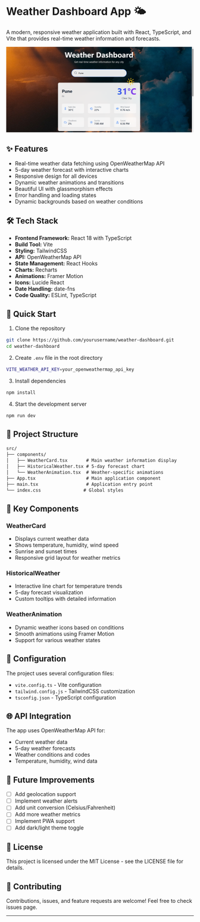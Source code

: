 <!-- filepath: /D:/Pavan_Khamitkar/Frontend/Weather_app/README.md -->
# Weather Dashboard App 🌤️

A modern, responsive weather application built with React, TypeScript, and Vite that provides real-time weather information and forecasts.

![Weather Dashboard Preview](screenshots/preview.png)

## ✨ Features

- Real-time weather data fetching using OpenWeatherMap API
- 5-day weather forecast with interactive charts
- Responsive design for all devices
- Dynamic weather animations and transitions
- Beautiful UI with glassmorphism effects
- Error handling and loading states
- Dynamic backgrounds based on weather conditions

## 🛠️ Tech Stack

- **Frontend Framework:** React 18 with TypeScript
- **Build Tool:** Vite
- **Styling:** TailwindCSS
- **API:** OpenWeatherMap API
- **State Management:** React Hooks
- **Charts:** Recharts
- **Animations:** Framer Motion
- **Icons:** Lucide React
- **Date Handling:** date-fns
- **Code Quality:** ESLint, TypeScript

## 🚀 Quick Start

1. Clone the repository
```bash
git clone https://github.com/yourusername/weather-dashboard.git
cd weather-dashboard
```

2. Create `.env` file in the root directory
```bash
VITE_WEATHER_API_KEY=your_openweathermap_api_key
```

3. Install dependencies
```bash
npm install
```

4. Start the development server
```bash
npm run dev
```

## 📁 Project Structure

```
src/
├── components/
│   ├── WeatherCard.tsx       # Main weather information display
│   ├── HistoricalWeather.tsx # 5-day forecast chart
│   └── WeatherAnimation.tsx  # Weather-specific animations
├── App.tsx                   # Main application component
├── main.tsx                  # Application entry point
└── index.css                # Global styles
```

## 🎨 Key Components

### WeatherCard
- Displays current weather data
- Shows temperature, humidity, wind speed
- Sunrise and sunset times
- Responsive grid layout for weather metrics

### HistoricalWeather
- Interactive line chart for temperature trends
- 5-day forecast visualization
- Custom tooltips with detailed information

### WeatherAnimation
- Dynamic weather icons based on conditions
- Smooth animations using Framer Motion
- Support for various weather states

## 🔧 Configuration

The project uses several configuration files:
- `vite.config.ts` - Vite configuration
- `tailwind.config.js` - TailwindCSS customization
- `tsconfig.json` - TypeScript configuration

## 🌐 API Integration

The app uses OpenWeatherMap API for:
- Current weather data
- 5-day weather forecasts
- Weather conditions and codes
- Temperature, humidity, wind data

## 🎯 Future Improvements

- [ ] Add geolocation support
- [ ] Implement weather alerts
- [ ] Add unit conversion (Celsius/Fahrenheit)
- [ ] Add more weather metrics
- [ ] Implement PWA support
- [ ] Add dark/light theme toggle

## 📄 License

This project is licensed under the MIT License - see the LICENSE file for details.

## 🤝 Contributing

Contributions, issues, and feature requests are welcome! Feel free to check issues page.

---
